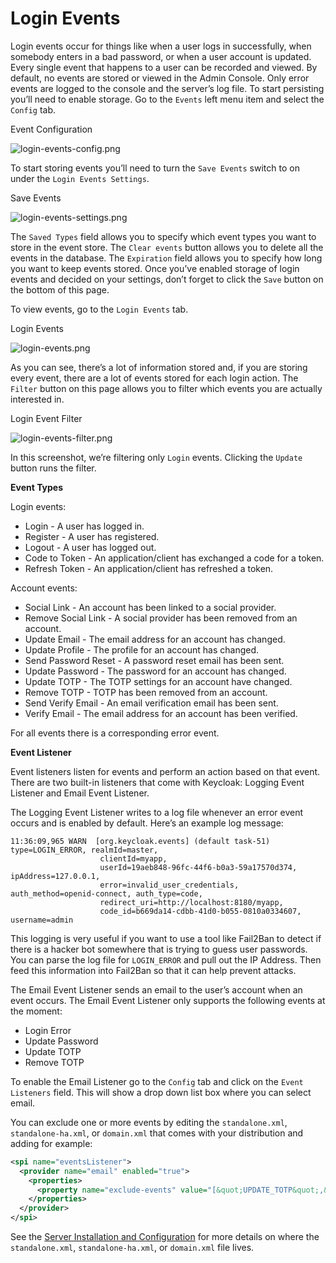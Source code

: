 # Login Events

Login events occur for things like when a user logs in successfully, when somebody enters in a bad password, or when a user account is updated. Every single event that happens to a user can be recorded and viewed. By default, no events are stored or viewed in the Admin Console. Only error events are logged to the console and the server’s log file. To start persisting you’ll need to enable storage. Go to the `Events` left menu item and select the `Config` tab.

Event Configuration

![login-events-config.png](https://wjw465150.gitbooks.io/keycloak-documentation/content/server\_admin/keycloak-images/login-events-config.png)

To start storing events you’ll need to turn the `Save Events` switch to on under the `Login Events Settings`.

Save Events

![login-events-settings.png](https://wjw465150.gitbooks.io/keycloak-documentation/content/server\_admin/keycloak-images/login-events-settings.png)

The `Saved Types` field allows you to specify which event types you want to store in the event store. The `Clear events` button allows you to delete all the events in the database. The `Expiration` field allows you to specify how long you want to keep events stored. Once you’ve enabled storage of login events and decided on your settings, don’t forget to click the `Save` button on the bottom of this page.

To view events, go to the `Login Events` tab.

Login Events

![login-events.png](https://wjw465150.gitbooks.io/keycloak-documentation/content/server\_admin/keycloak-images/login-events.png)

As you can see, there’s a lot of information stored and, if you are storing every event, there are a lot of events stored for each login action. The `Filter` button on this page allows you to filter which events you are actually interested in.

Login Event Filter

![login-events-filter.png](https://wjw465150.gitbooks.io/keycloak-documentation/content/server\_admin/keycloak-images/login-events-filter.png)

In this screenshot, we’re filtering only `Login` events. Clicking the `Update` button runs the filter.

**Event Types**

Login events:

* Login - A user has logged in.
* Register - A user has registered.
* Logout - A user has logged out.
* Code to Token - An application/client has exchanged a code for a token.
* Refresh Token - An application/client has refreshed a token.

Account events:

* Social Link - An account has been linked to a social provider.
* Remove Social Link - A social provider has been removed from an account.
* Update Email - The email address for an account has changed.
* Update Profile - The profile for an account has changed.
* Send Password Reset - A password reset email has been sent.
* Update Password - The password for an account has changed.
* Update TOTP - The TOTP settings for an account have changed.
* Remove TOTP - TOTP has been removed from an account.
* Send Verify Email - An email verification email has been sent.
* Verify Email - The email address for an account has been verified.

For all events there is a corresponding error event.

**Event Listener**

Event listeners listen for events and perform an action based on that event. There are two built-in listeners that come with Keycloak: Logging Event Listener and Email Event Listener.

The Logging Event Listener writes to a log file whenever an error event occurs and is enabled by default. Here’s an example log message:

```
11:36:09,965 WARN  [org.keycloak.events] (default task-51) type=LOGIN_ERROR, realmId=master,
                    clientId=myapp,
                    userId=19aeb848-96fc-44f6-b0a3-59a17570d374, ipAddress=127.0.0.1,
                    error=invalid_user_credentials, auth_method=openid-connect, auth_type=code,
                    redirect_uri=http://localhost:8180/myapp,
                    code_id=b669da14-cdbb-41d0-b055-0810a0334607, username=admin
```

This logging is very useful if you want to use a tool like Fail2Ban to detect if there is a hacker bot somewhere that is trying to guess user passwords. You can parse the log file for `LOGIN_ERROR` and pull out the IP Address. Then feed this information into Fail2Ban so that it can help prevent attacks.

The Email Event Listener sends an email to the user’s account when an event occurs. The Email Event Listener only supports the following events at the moment:

* Login Error
* Update Password
* Update TOTP
* Remove TOTP

To enable the Email Listener go to the `Config` tab and click on the `Event Listeners` field. This will show a drop down list box where you can select email.

You can exclude one or more events by editing the `standalone.xml`, `standalone-ha.xml`, or `domain.xml` that comes with your distribution and adding for example:

```xml
<spi name="eventsListener">
  <provider name="email" enabled="true">
    <properties>
      <property name="exclude-events" value="[&quot;UPDATE_TOTP&quot;,&quot;REMOVE_TOTP&quot;]"/>
    </properties>
  </provider>
</spi>
```

See the [Server Installation and Configuration](https://keycloak.gitbooks.io/documentation/content/server\_installation/index.html) for more details on where the `standalone.xml`, `standalone-ha.xml`, or `domain.xml` file lives.
